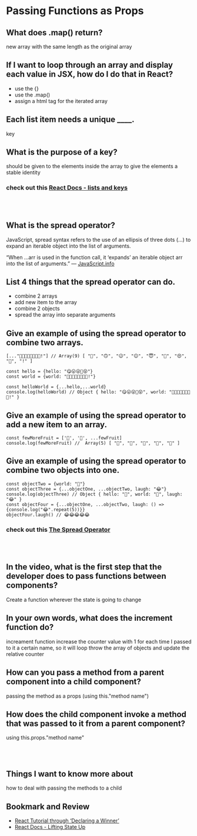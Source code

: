 # Passing Functions as Props

## What does .map() return?
new array with the same length as the original array
## If I want to loop through an array and display each value in JSX, how do I do that in React?
- use the {}
- use the .map() 
- assign a html tag for the iterated array
## Each list item needs a unique ____.
key
## What is the purpose of a key?
should be given to the elements inside the array to give the elements a stable identity

### check out this [React Docs - lists and keys](https://reactjs.org/docs/lists-and-keys.html)
<br>
<br>

## What is the spread operator?
JavaScript, spread syntax refers to the use of an ellipsis of three dots (…) to expand an iterable object into the list of arguments.

“When ...arr is used in the function call, it ‘expands’ an iterable object arr into the list of arguments.” — [JavaScript.info](https://javascript.info/rest-parameters-spread-operator)
## List 4 things that the spread operator can do.
- combine 2 arrays
- add new item to the array
- combine 2 objects 
- spread the array into separate arguments
## Give an example of using the spread operator to combine two arrays.

``` [...["😋😛😜🤪😝"]] // Array [ "😋😛😜🤪😝" ]
[..."🙂🙃😉😊😇🥰😍🤩!"] // Array(9) [ "🙂", "🙃", "😉", "😊", "😇", "🥰", "😍", "🤩", "!" ]

const hello = {hello: "😋😛😜🤪😝"}
const world = {world: "🙂🙃😉😊😇🥰😍🤩!"}

const helloWorld = {...hello,...world}
console.log(helloWorld) // Object { hello: "😋😛😜🤪😝", world: "🙂🙃😉😊😇🥰😍🤩!" } 
```
## Give an example of using the spread operator to add a new item to an array.
``` const fewFruit = ['🍏','🍊','🍌']
const fewMoreFruit = ['🍉', '🍍', ...fewFruit]
console.log(fewMoreFruit) //  Array(5) [ "🍉", "🍍", "🍏", "🍊", "🍌" ]
```
## Give an example of using the spread operator to combine two objects into one.
``` const objectOne = {hello: "🤪"}
const objectTwo = {world: "🐻"}
const objectThree = {...objectOne, ...objectTwo, laugh: "😂"}
console.log(objectThree) // Object { hello: "🤪", world: "🐻", laugh: "😂" }
const objectFour = {...objectOne, ...objectTwo, laugh: () => {console.log("😂".repeat(5))}}
objectFour.laugh() // 😂😂😂😂😂 
```
### check out this [The Spread Operator](https://medium.com/coding-at-dawn/how-to-use-the-spread-operator-in-javascript-b9e4a8b06fab)
<br>
<br>

## In the video, what is the first step that the developer does to pass functions between components?
Create a function wherever the state is going to change
## In your own words, what does the increment function do?
increament function increase the counter value with 1 for each time I passed to it a certain name, so it will loop throw the array of objects and update the relative counter 
## How can you pass a method from a parent component into a child component?
passing the method as a props (using this."method name")
## How does the child component invoke a method that was passed to it from a parent component?
using this.props."method name"

<br>
<br>

## Things I want to know more about
how to deal with passing the methods to a child 

## Bookmark and Review
- [React Tutorial through ‘Declaring a Winner’](https://reactjs.org/tutorial/tutorial.html)
- [React Docs - Lifting State Up](https://reactjs.org/docs/lifting-state-up.html)


